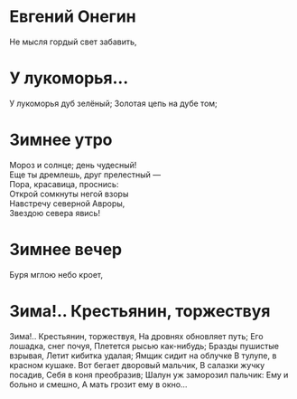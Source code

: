 # Евгений Онегин

Не мысля гордый свет забавить,

# У лукоморья...

У лукоморья дуб зелёный;
Золотая цепь на дубе том;

# Зимнее утро

Мороз и солнце; день чудесный!  
Еще ты дремлешь, друг прелестный —  
Пора, красавица, проснись:  
Открой сомкнуты негой взоры  
Навстречу северной Авроры,  
Звездою севера явись!  
# Зимнее вечер

Буря мглою небо кроет,

# Зима!.. Крестьянин, торжествуя

Зима!.. Крестьянин, торжествуя,
На дровнях обновляет путь;
Его лошадка, снег почуя,
Плетется рысью как-нибудь;
Бразды пушистые взрывая,
Летит кибитка удалая;
Ямщик сидит на облучке
В тулупе, в красном кушаке.
Вот бегает дворовый мальчик,
В салазки жучку посадив,
Себя в коня преобразив;
Шалун уж заморозил пальчик:
Ему и больно и смешно,
А мать грозит ему в окно…
